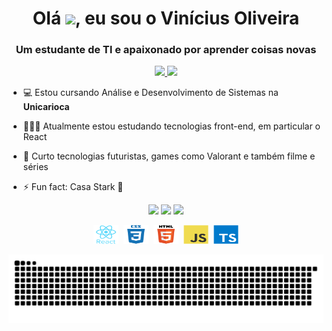 <h1 align="center">Olá <img src="https://raw.githubusercontent.com/kaueMarques/kaueMarques/master/hi.gif" width="30px">, eu sou o Vinícius Oliveira</h1>
<h3 align="center">Um estudante de TI e apaixonado por aprender coisas novas</h3>

<p align="center">
  <a href="https://github.com/viniciusoliveiras">
    <img height="180em" src="https://github-readme-stats.vercel.app/api?username=viniciusoliveiras&show_icons=true&theme=gotham&include_all_commits=true&count_private=true" />
    <img height="180em" src="https://github-readme-stats.vercel.app/api/top-langs/?username=viniciusoliveiras&layout=compact&langs_count=16&theme=gotham" />
  </a>
</p>

 - 💻 Estou cursando Análise e Desenvolvimento de Sistemas na **Unicarioca**
 
 - 👨🏾‍💻 Atualmente estou estudando tecnologias front-end, em particular o React 
 
 - 💬 Curto tecnologias futuristas, games como Valorant e também filme e séries
 
- ⚡ Fun fact: Casa Stark 🐺
 
<p align="center">
  <a href="https://www.linkedin.com/in/viniciusoliveiras-01532" target="_blank"><img src="https://img.shields.io/badge/-LinkedIn-%230077B5?style=for-the-badge&logo=linkedin&logoColor=white" target="_blank"></a>
  <a href = "mailto: vinitag190@gmail.com"><img src="https://img.shields.io/badge/-Gmail-%23333?style=for-the-badge&logo=gmail&logoColor=white" target="_blank"></a>
  <a href="https://instagram.com/svini.oliveira" target="_blank"><img src="https://img.shields.io/badge/-Instagram-%23E4405F?style=for-the-badge&logo=instagram&logoColor=white" target="_blank"></a> 
</p>


<p align="center">
  <img src="https://raw.githubusercontent.com/devicons/devicon/master/icons/react/react-original-wordmark.svg" alt="react" height="30" width="40"/>&nbsp;
  <img src="https://raw.githubusercontent.com/devicons/devicon/master/icons/css3/css3-plain-wordmark.svg" alt="css3"  height="30" width="40"/>&nbsp;
  <img src="https://raw.githubusercontent.com/devicons/devicon/master/icons/html5/html5-original-wordmark.svg" alt="html5"  height="30" width="40"/>&nbsp;
  <img src="https://raw.githubusercontent.com/devicons/devicon/master/icons/javascript/javascript-original.svg" alt="javascript" height="30" width="40"/>&nbsp;
  <img src="https://raw.githubusercontent.com/devicons/devicon/master/icons/typescript/typescript-original.svg" alt="typescript" height="30" width="40"/>
</p> 
 
 ![Snake animation](https://github.com/viniciusoliveiras/viniciusoliveiras/blob/output/github-contribution-grid-snake.svg)



